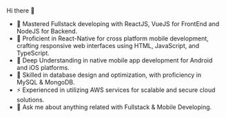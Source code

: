 Hi there 👋

- 🔭 Mastered Fullstack developing with ReactJS, VueJS for FrontEnd and NodeJS for Backend.
- 🌱 Proficient in React-Native for cross platform mobile development, crafting responsive web interfaces using HTML, JavaScript, and TypeScript.
- 👯 Deep Understanding in native mobile app development for Android and iOS platforms.
- 🤔 Skilled in database design and optimization, with proficiency in MySQL & MongoDB.
- ⚡ Experienced in utilizing AWS services for scalable and secure cloud solutions.
- 💬 Ask me about anything related with Fullstack & Mobile Developing. 

<!--
**JeipiGuru/JeipiGuru** is a ✨ _special_ ✨ repository because its `README.md` (this file) appears on your GitHub profile.

Here are some ideas to get you started:



-->
